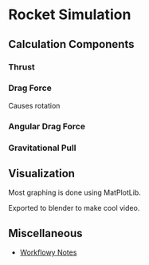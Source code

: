 # Rocket Simulation

## Calculation Components

### Thrust

### Drag Force
Causes rotation

### Angular Drag Force

### Gravitational Pull

## Visualization
Most graphing is done using MatPlotLib.

Exported to blender to make cool video.

## Miscellaneous
- [Workflowy Notes](https://workflowy.com/s/rockets/v3S0FTjhuSYE1Kir)
